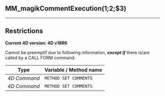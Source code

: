 ﻿## MM_magikCommentExecution($1;$2;$3)---## Restrictions**Current 4D version: 4D v18R6**Cannot be preemptif due to following information, ***except if*** there is/are called by a CALL FORM command:|Type|Variable / Method name||------|------||*4D Command*|`METHOD SET COMMENTS`||*4D Command*|`METHOD SET COMMENTS`|